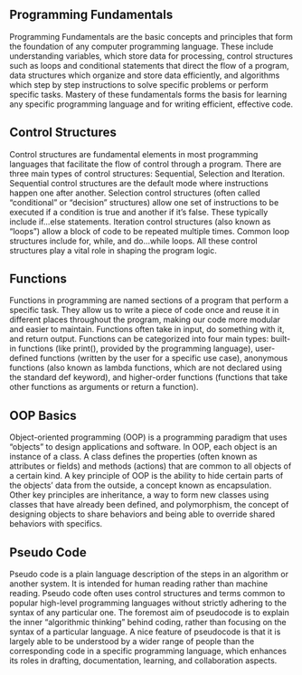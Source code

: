 ## Programming Fundamentals
Programming Fundamentals are the basic concepts and principles that form the foundation of any computer programming language. These include understanding variables, which store data for processing, control structures such as loops and conditional statements that direct the flow of a program, data structures which organize and store data efficiently, and algorithms which step by step instructions to solve specific problems or perform specific tasks. Mastery of these fundamentals forms the basis for learning any specific programming language and for writing efficient, effective code.

## Control Structures
Control structures are fundamental elements in most programming languages that facilitate the flow of control through a program. There are three main types of control structures: Sequential, Selection and Iteration. Sequential control structures are the default mode where instructions happen one after another. Selection control structures (often called “conditional” or “decision” structures) allow one set of instructions to be executed if a condition is true and another if it’s false. These typically include if...else statements. Iteration control structures (also known as “loops”) allow a block of code to be repeated multiple times. Common loop structures include for, while, and do...while loops. All these control structures play a vital role in shaping the program logic.

## Functions
Functions in programming are named sections of a program that perform a specific task. They allow us to write a piece of code once and reuse it in different places throughout the program, making our code more modular and easier to maintain. Functions often take in input, do something with it, and return output. Functions can be categorized into four main types: built-in functions (like print(), provided by the programming language), user-defined functions (written by the user for a specific use case), anonymous functions (also known as lambda functions, which are not declared using the standard def keyword), and higher-order functions (functions that take other functions as arguments or return a function).

## OOP Basics
Object-oriented programming (OOP) is a programming paradigm that uses “objects” to design applications and software. In OOP, each object is an instance of a class. A class defines the properties (often known as attributes or fields) and methods (actions) that are common to all objects of a certain kind. A key principle of OOP is the ability to hide certain parts of the objects’ data from the outside, a concept known as encapsulation. Other key principles are inheritance, a way to form new classes using classes that have already been defined, and polymorphism, the concept of designing objects to share behaviors and being able to override shared behaviors with specifics.


## Pseudo Code
Pseudo code is a plain language description of the steps in an algorithm or another system. It is intended for human reading rather than machine reading. Pseudo code often uses control structures and terms common to popular high-level programming languages without strictly adhering to the syntax of any particular one. The foremost aim of pseudocode is to explain the inner “algorithmic thinking” behind coding, rather than focusing on the syntax of a particular language. A nice feature of pseudocode is that it is largely able to be understood by a wider range of people than the corresponding code in a specific programming language, which enhances its roles in drafting, documentation, learning, and collaboration aspects.